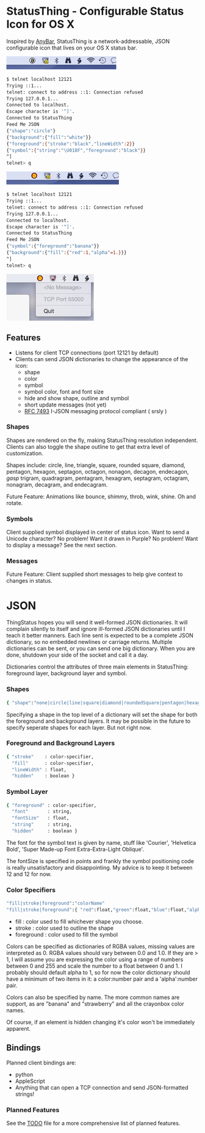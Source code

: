 # StatusThing - Configurable Status Icon for OS X

Inspired by <a href="https://github.com/tonsky/AnyBar">AnyBar</a>, StatusThing is a network-addressable, JSON configurable icon that lives on your OS X status bar.

<img src="Screenshots/ScreenShot0.png"/>

```sh
$ telnet localhost 12121
Trying ::1...
telnet: connect to address ::1: Connection refused
Trying 127.0.0.1...
Connected to localhost.
Escape character is '^]'.
Connected to StatusThing
Feed Me JSON
{"shape":"circle"}
{"background":{"fill":"white"}}
{"foreground":{"stroke":"black","lineWidth":2}}
{"symbol":{"string":"\U018F","foreground":"black"}}
^]
telnet> q
```

<img src="Screenshots/ScreenShot1.png"/>

```sh
$ telnet localhost 12121
Trying ::1...
telnet: connect to address ::1: Connection refused
Trying 127.0.0.1...
Connected to localhost.
Escape character is '^]'.
Connected to StatusThing
Feed Me JSON
{"symbol":{"foreground":"banana"}}
{"background":{"fill":{"red":1,"alpha"=1.}}}
^]
telnet> q
```
<img src="Screenshots/ScreenShot2.png"/>

## Features
- Listens for client TCP connections (port 12121 by default)
- Clients can send JSON dictionaries to change the appearance of the icon:
  - shape
  - color
  - symbol
  - symbol color, font and font size
  - hide and show shape, outline and symbol
  - short update messages (not yet)
  - <a href="http://www.rfc-editor.org/rfc/rfc7493.txt">RFC 7493</a> I-JSON messaging protocol compliant ( srsly )


### Shapes
Shapes are rendered on the fly, making StatusThing resolution independent.  Clients can also toggle the shape outline to get that extra level of customization.

Shapes include: circle, line, triangle, square, rounded square, diamond, pentagon, hexagon, septagon, octagon, nonagon, decagon, endecagon, *gasp* trigram, quadragram, pentagram, hexagram, septagram, octagram, nonagram, decagram, and endecagram.

Future Feature: Animations like bounce, shimmy, throb, wink, shine. Oh and rotate.

### Symbols

Client supplied symbol displayed in center of status icon. Want to send a Unicode character? No problem! Want it drawn in Purple? No problem!  Want to display a message?   See the next section.


### Messages

Future Feature: Client supplied short messages to help give context to changes in status. 

# JSON

ThingStatus hopes you will send it well-formed JSON dictionaries. It will complain silently to itself and ignore ill-formed JSON dictionaries until I teach it better manners.  Each line sent is expected to be a complete JSON dictionary, so no embedded newlines or carriage returns.  Multiple dictionaries can be sent, or you can send one big dictionary.  When you are done, shutdown your side of the socket and call it a day.

Dictionaries control the attributes of three main elements in StatusThing: foreground layer, background layer and symbol.

### Shapes

```sh
{ "shape":"none|circle|line|square|diamond|roundedSquare|pentagon|hexagon|septagon|octogon|nonagon|decagon|endecagon|trigram|quadragram|pentagram|hexagram|septagram|octagram|nonagram|decagram|endecagram" }
```

Specifying a shape in the top level of a dictionary will set the shape for both the foreground and background layers. It may be possible in the future to specify seperate shapes for each layer.  But not right now.

### Foreground and Background Layers

```sh
{ "stroke"    : color-specifier,
  "fill"      : color-specifier,
  "lineWidth" : float,
  "hidden"    : boolean }
```

### Symbol Layer

```sh
{ "foreground" : color-specifier,
  "font"       : string,
  "fontSize"   : float,
  "string"     : string,
  "hidden"     : boolean }
```

The font for the symbol text is given by name, stuff like 'Courier', 'Helvetica Bold', 'Super Made-up Font Extra-Extra-Light Oblique'.

The fontSize is specified in points and frankly the symbol positioning code is really unsatisfactory and disappointing. My advice is to keep it between 12 and 12 for now.


### Color Specifiers
```sh
"fill|stroke|foreground":"colorName"
"fill|stroke|foreground":{ "red":float,"green":float,"blue":float,"alpha" }
```

- fill       : color used to fill whichever shape you choose.
- stroke     : color used to outline the shape
- foreground : color used to fill the symbol

Colors can be specified as dictionaries of RGBA values, missing values are interpreted as 0. RGBA values should vary between 0.0 and 1.0.  If they are > 1, I will assume you are expressing the color using a range of numbers between 0 and 255 and scale the number to a float between 0 and 1.  I probably should default alpha to 1, so for now the color dictionary should have a minimum of two items in it: a color:number pair and a 'alpha':number pair.

Colors can also be specified by name.  The more common names are support, as are "banana" and "strawberry" and all the crayonbox color names.

Of course, if an element is hidden changing it's color won't be immediately apparent.





## Bindings

Planned client bindings are:
- python
- AppleScript
- Anything that can open a TCP connection and send JSON-formatted strings!

### Planned Features

See the <a href="https://github.com/JnyJny/StatusThing/blob/master/StatusThing/TODO">TODO</a> file for a more comprehensive list of planned features.

